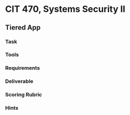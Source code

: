 # CIT 470, Systems Security II
## Tiered App
### Task

### Tools

### Requirements

### Deliverable

### Scoring Rubric

### Hints
